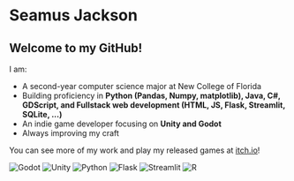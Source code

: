 # Seamus Jackson

## Welcome to my GitHub!

I am:
- A second-year computer science major at New College of Florida 
- Building proficiency in **Python (Pandas, Numpy, matplotlib), Java, C#, GDScript, and Fullstack web development (HTML, JS, Flask, Streamlit, SQLite, ...)**
- An indie game developer focusing on **Unity and Godot**
- Always improving my craft

You can see more of my work and play my released games at [itch.io](https://schweem.itch.io/)!

![Godot](https://img.shields.io/badge/Godot-478CBF?style=for-the-badge&logo=GodotEngine&logoColor=white) ![Unity](https://img.shields.io/badge/Unity-100000?style=for-the-badge&logo=unity&logoColor=white) ![Python](https://img.shields.io/badge/Python-FFD43B?style=for-the-badge&logo=python&logoColor=blue) ![Flask](https://img.shields.io/badge/Flask-000000?style=for-the-badge&logo=flask&logoColor=white) ![Streamlit](https://img.shields.io/badge/Streamlit-FF4B4B?style=for-the-badge&logo=Streamlit&logoColor=white) ![R](https://img.shields.io/badge/R-276DC3?style=for-the-badge&logo=r&logoColor=white) 
